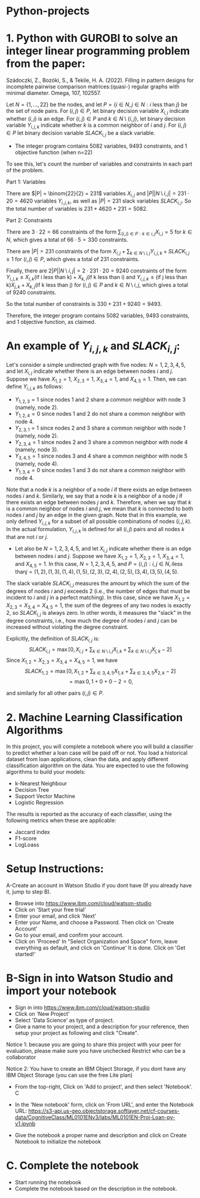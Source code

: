 # Python-projects

# 1. Python with GUROBI to solve an integer linear programming problem  from the paper: 
Szádoczki, Z., Bozóki, S., & Tekile, H. A. (2022). Filling in pattern designs for incomplete pairwise comparison matrices:(quasi-) regular graphs with minimal diameter. Omega, 107, 102557.

Let $N=\{1,\ldots,22\}$ be the nodes, and let $P=\{i \in N,j \in N:i \text{ less than } j\}$ be the set of node pairs. For $(i,j) \in P$, let binary decision variable $X_{i,j}$ indicate whether $(i,j)$ is an edge. For $(i,j) \in P$ and $k \in N \setminus \{i,j\}$, let binary decision variable $Y_{i,j,k}$ indicate whether $k$ is a common neighbor of $i$ and $j$. For $(i,j) \in P$ let binary decision variable $SLACK_{i,j}$ be a slack variable. 




- The integer program contains 5082 variables, 9493 constraints, and 1 objective function (when n=22)

To see this, let's count the number of variables and constraints in each part of the problem.

Part 1: Variables

There are $|P| = \binom{22}{2} = 231$ variables $X_{i,j}$ and $|P||N\setminus{i,j}| = 231 \cdot 20 = 4620$ variables $Y_{i,j,k}$, as well as $|P| = 231$ slack variables $SLACK_{i,j}$. So the total number of variables is $231 + 4620 + 231 = 5082$.

Part 2: Constraints

There are $3 \cdot 22 = 66$ constraints of the form $\sum_{(i,j) \in P: k \in {i,j}} X_{i,j} = 5$ for $k \in N$, which gives a total of $66 \cdot 5 = 330$ constraints.

There are $|P| = 231$ constraints of the form $X_{i,j} + \sum_{k \in N \setminus {i,j}} Y_{i,j,k} + SLACK_{i,j} \geq 1$ for $(i,j) \in P$, which gives a total of 231 constraints.

Finally, there are $2|P||N\setminus{i,j}| = 2 \cdot 231 \cdot 20 = 9240$ constraints of the form $Y_{i,j,k} \leq X_{i,k} (\text{if i less than k}) + X_{k,i}(\text{if k less than i})$ and $Y_{i,j,k} \leq (\text{if j less than k})X_{j,k} + X_{k,j}(\text{if k less than j})$ for $(i,j) \in P$ and $k \in N \setminus {i,j}$, which gives a total of 9240 constraints.

So the total number of constraints is $330 + 231 + 9240 = 9493$.

Therefore, the integer program contains 5082 variables, 9493 constraints, and 1 objective function, as claimed.

# An example of $Y_{i,j,k}$ and $SLACK_{i,j}$:

Let's consider a simple undirected graph with five nodes: $N = {1, 2, 3, 4, 5}$, and let $X_{i,j}$ indicate whether there is an edge between nodes $i$ and $j$. Suppose we have $X_{1,2} = 1$, $X_{2,3} = 1$, $X_{3,4} = 1$, and $X_{4,5} = 1$. Then, we can define $Y_{i,j,k}$ as follows:


- $Y_{1,2,3} = 1$ since nodes $1$ and $2$ share a common neighbor with node $3$ (namely, node $2$).
- $Y_{1,2,4} = 0$ since nodes $1$ and $2$ do not share a common neighbor with node $4$.
- $Y_{2,3,1} = 1$ since nodes $2$ and $3$ share a common neighbor with node $1$ (namely, node $2$).
- $Y_{2,3,4} = 1$ since nodes $2$ and $3$ share a common neighbor with node $4$ (namely, node $3$).
- $Y_{3,4,5} = 1$ since nodes $3$ and $4$ share a common neighbor with node $5$ (namely, node $4$).
- $Y_{1,3,4} = 0$ since nodes $1$ and $3$ do not share a common neighbor with node $4$.

Note that a node $k$ is a neighbor of a node $i$ if there exists an edge between nodes $i$ and $k$. Similarly, we say that a node $k$ is a neighbor of a node $j$ if there exists an edge between nodes $j$ and $k$. Therefore, when we say that $k$ is a common neighbor of nodes $i$ and $j$, we mean that $k$ is connected to both nodes $i$ and $j$ by an edge in the given graph.
Note that in this example, we only defined $Y_{i,j,k}$ for a subset of all possible combinations of nodes $(i,j,k)$. In the actual formulation, $Y_{i,j,k}$ is defined for all $(i,j)$ pairs and all nodes $k$ that are not $i$ or $j$.

- Let also be $N = {1, 2, 3, 4, 5}$, and let $X_{i,j}$ indicate whether there is an edge between nodes $i$ and $j$. Suppose we have $X_{1,2} = 1$, $X_{2,3} = 1$, $X_{3,4} = 1$, and $X_{4,5} = 1$. In this case, $N = {1, 2, 3, 4, 5}$, and $P = {(i,j): i,j \in N, i \text{less than} j} = {(1,2), (1,3), (1,4), (1,5), (2,3), (2,4), (2,5), (3,4), (3,5), (4,5)}$.

The slack variable $SLACK_{i,j}$ measures the amount by which the sum of the degrees of nodes $i$ and $j$ exceeds $2$ (i.e., the number of edges that must be incident to $i$ and $j$ in a perfect matching). In this case, since we have $X_{1,2} = X_{2,3} = X_{3,4} = X_{4,5} = 1$, the sum of the degrees of any two nodes is exactly $2$, so $SLACK_{i,j}$ is always zero. In other words, it measures the "slack" in the degree constraints, i.e., how much the degree of nodes $i$ and $j$ can be increased without violating the degree constraint.

Explicitly, the definition of $SLACK_{i,j}$ is:
$$SLACK_{i,j} = \max [0, X_{i,j}+  \sum_{k \in N \setminus {i,j}} X_{i,k}+\sum_{k \in N \setminus {i,j}} X_{j,k}-2]$$
Since $X_{1,2} = X_{2,3} = X_{3,4} = X_{4,5} = 1$, we have
$$SLACK_{1,2} = \max [0, X_{1,2}+  \sum_{k \in  {3,4,5}} X_{1,k}+\sum_{k \in  {3,4,5}} X_{2,k}-2]$$
$$ = \max {0, 1+  0+0-2}=0,$$

and similarly for all other pairs $(i,j) \in P$.

# 2.  Machine Learning Classification Algorithms

In this project, you will complete a notebook where you will build a classifier to predict whether a loan case will be paid off or not.
You load a historical dataset from  loan applications, clean the data, and apply different classification algorithm on the data. You are expected to use the following algorithms to build your models:

- k-Nearest Neighbour
- Decision Tree
- Support Vector Machine
- Logistic Regression

The results is reported as the accuracy of each classifier, using the following metrics when these are applicable:

- Jaccard index
- F1-score
- LogLoass

# Setup Instructions:
A-Create an account in Watson Studio if you dont have (If you already have it, jump to step B).
- Browse into https://www.ibm.com/cloud/watson-studio
- Click on 'Start your free trial'
- Enter your email, and click 'Next'
- Enter your Name, and choose a Password. Then click on 'Create Account'
- Go to your email, and confirm your account.
- Click on 'Proceed'
In "Select Organization and Space" form, leave everything as default, and click on 'Continue'
It is done. Click on 'Get started!'

# B-Sign in into Watson Studio and import your notebook
- Sign in into https://www.ibm.com/cloud/watson-studio
- Click on 'New Project'
- Select 'Data Science' as type of project.
- Give a name to your project, and a description for your reference, then setup your project as following and click "Create".

Notice 1: because you are going to share this project with your peer for evaluation, please make sure you have unchecked Restrict who can be a collaborator

Notice 2: You have to create an IBM Object Storage, if you dont have any IBM Object Storage (you can use the free Lite plan)

- From the top-right, Click on 'Add to project', and then select 'Notebook'. C

- In the 'New notebook' form, click on 'From URL', and enter the Notebook URL: https://s3-api.us-geo.objectstorage.softlayer.net/cf-courses-data/CognitiveClass/ML0101ENv3/labs/ML0101EN-Proj-Loan-py-v1.ipynb

- Give the notebook a proper name and description and click on Create Notebook to initialize the notebook

# C. Complete the notebook

- Start running the notebook
- Complete the notebook based on the description in the notebook.

